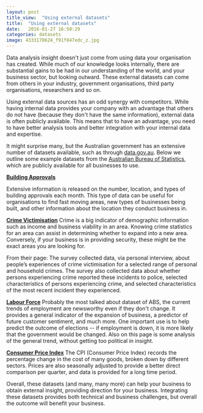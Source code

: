 ```yaml
---
layout: post
title_view:  "Using external datasets"
title:  "Using external datasets"
date:   2016-01-27 16:50:29
categories: datasets
image: 4333178624_f91f847edc_z.jpg
---
```

<Title> Using external datasets </title>

Data analysis insight doesn't just come from using data your organisation has created.
While much of our knowledge looks internally, there are substantial gains to be had in our understanding of the world, and your business sector, but looking outward.
These external datasets can come from others in your industry, government organisations, third party organisations, researchers and so on.

Using external data sources has an odd synergy with competitors.
While having internal data provides your company with an advantage that others do not have (because they don't have the same information), external data is often publicly available.
This means that to have an advantage, you need to have better analysis tools and better integration with your internal data and expertise.

It might surprise many, but the Australian government has an extensive number of datasets available, such as through [data.gov.au](http://data.gov.au).
Below we outline some example datasets from the [Australian Bureau of Statistics](http://www.abs.gov.au/), which are publicly available for all businesses to use.


<a href="http://www.abs.gov.au/ausstats/abs@.nsf/mf/8731.0"><b>Building Approvals</b></a>

Extensive information is released on the number, location, and types of building approvals each month.
This type of data can be useful for organisations to find fast moving areas, new types of businesses being built, and other information about the location they conduct business in.



<a href="http://www.abs.gov.au/ausstats/abs@.nsf/mf/4530.0"><b>Crime Victimisation</b></a>
Crime is a big indicator of demographic information such as income and business viability in an area.
Knowing crime statistics for an area can assist in determining whether to expand into a new area.
Conversely, if your business is in providing security, these might be the exact areas you are looking for.

From their page:
<quote>
The survey collected data, via personal interview, about people’s experiences of crime victimisation for a selected range of personal and household crimes. The survey also collected data about whether persons experiencing crime reported these incidents to police, selected characteristics of persons experiencing crime, and selected characteristics of the most recent incident they experienced.

</quote>


<a href="http://www.abs.gov.au/ausstats/abs@.nsf/mf/6202.0"><b>Labour Force</b></a>
Probably the most talked about dataset of ABS, the current trends of employment are newsworthy even if they don't change.
It provides a general indicator of the expansion of business, a predictor of future customer sentiment, and much more.
One important use is to help predict the outcome of elections -- if employment is down, it is more likely that the government would be changed.
Also on this page is some analysis of the general trend, without getting too political in insight.


<a href="http://www.abs.gov.au/ausstats/abs@.nsf/mf/6401.0/"><b>Consumer Price Index</b></a>
The CPI (Consumer Price Index) records the percentage change in the cost of many goods, broken down by different sectors.
Prices are also seasonally adjusted to provide a better direct comparison per quarter, and data is provided for a long time period.



Overall, these datasets (and many, many more) can help your business to obtain external insight, providing direction for your business.
Integrating these datasets provides both technical and business challenges, but overall the outcome will benefit your business.
